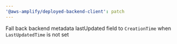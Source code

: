 ```yaml
---
'@aws-amplify/deployed-backend-client': patch
---
```


Fall back backend metadata lastUpdated field to `CreationTime` when `LastUpdatedTime` is not set
